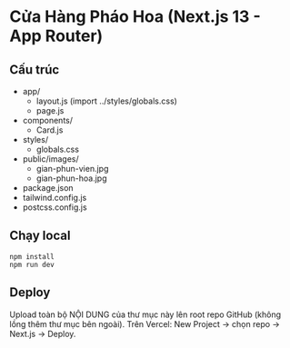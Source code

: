 # Cửa Hàng Pháo Hoa (Next.js 13 - App Router)

## Cấu trúc
- app/
  - layout.js (import ../styles/globals.css)
  - page.js
- components/
  - Card.js
- styles/
  - globals.css
- public/images/
  - gian-phun-vien.jpg
  - gian-phun-hoa.jpg
- package.json
- tailwind.config.js
- postcss.config.js

## Chạy local
```
npm install
npm run dev
```

## Deploy
Upload toàn bộ NỘI DUNG của thư mục này lên root repo GitHub (không lồng thêm thư mục bên ngoài).
Trên Vercel: New Project → chọn repo → Next.js → Deploy.
